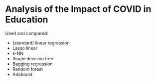 # Analysis of the Impact of COVID in Education
Used and compared:  
- (standard) linear regression
- Lasso linear
- k-NN
- Single decision tree
- Bagging regression
- Random forest
- Adaboost
